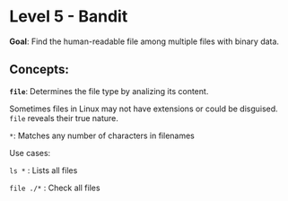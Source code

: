 # Level 5 - Bandit
**Goal**: Find the human-readable file among multiple files with binary data.

## Concepts:
**`file`**: Determines the file type by analizing its content.

Sometimes files in Linux may not have extensions or could be disguised. `file` reveals their true nature. 

`*`: Matches any number of characters in filenames

Use cases: 

`ls *` : Lists all files

`file ./*` : Check all files 


